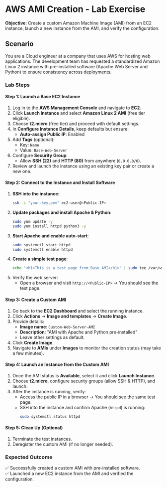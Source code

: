 # **AWS AMI Creation - Lab Exercise**  
**Objective**: Create a custom Amazon Machine Image (AMI) from an EC2 instance, launch a new instance from the AMI, and verify the configuration.  

## **Scenario**  
You are a Cloud engineer at a company that uses AWS for hosting web applications. The development team has requested a standardized Amazon Linux 2 instance with pre-installed software (Apache Web Server and Python) to ensure consistency across deployments.  

### **Lab Steps**  

#### **Step 1: Launch a Base EC2 Instance**  
1. Log in to the **AWS Management Console** and navigate to **EC2**.  
2. Click **Launch Instance** and select **Amazon Linux 2 AMI** (free tier eligible).  
3. Choose **t2.micro** (free tier) and proceed with default settings.  
4. In **Configure Instance Details**, keep defaults but ensure:  
   - **Auto-assign Public IP**: Enabled  
5. Add **Tags** (optional):  
   - Key: `Name`  
   - Value: `Base-Web-Server`  
6. Configure **Security Group**:  
   - Allow **SSH (22)** and **HTTP (80)** from anywhere (`0.0.0.0/0`).  
7. Review and launch the instance using an existing key pair or create a new one.
   

#### **Step 2: Connect to the Instance and Install Software**  
1. **SSH into the instance**:  
   ```bash
   ssh -i "your-key.pem" ec2-user@<Public-IP>
   ```
2. **Update packages and install Apache & Python**:  
   ```bash
   sudo yum update -y
   sudo yum install httpd python3 -y
   ```
3. **Start Apache and enable auto-start**:  
   ```bash
   sudo systemctl start httpd
   sudo systemctl enable httpd
   ```
4. **Create a simple test page**:  
   ```bash
   echo "<h1>This is a test page from Base AMI</h1>" | sudo tee /var/www/html/index.html
   ```
5. Verify the web server:  
   - Open a browser and visit `http://<Public-IP>` → You should see the test page.  

#### **Step 3: Create a Custom AMI**  
1. Go back to the **EC2 Dashboard** and select the running instance.  
2. Click **Actions** → **Image and templates** → **Create Image**.  
3. Provide details:  
   - **Image name**: `Custom-Web-Server-AMI`  
   - **Description**: "AMI with Apache and Python pre-installed"  
   - Leave other settings as default.  
4. Click **Create Image**.  
5. Navigate to **AMIs** under **Images** to monitor the creation status (may take a few minutes).  

#### **Step 4: Launch an Instance from the Custom AMI**  
1. Once the AMI status is **Available**, select it and click **Launch Instance**.  
2. Choose **t2.micro**, configure security groups (allow SSH & HTTP), and launch.  
3. After the instance is running, verify:  
   - Access the public IP in a browser → You should see the same test page.  
   - SSH into the instance and confirm Apache (`httpd`) is running:  
     ```bash
     sudo systemctl status httpd
     ```

#### **Step 5: Clean Up (Optional)**  
1. Terminate the test instances.  
2. Deregister the custom AMI (if no longer needed).  

### **Expected Outcome**  
✅ Successfully created a custom AMI with pre-installed software.  
✅ Launched a new EC2 instance from the AMI and verified the configuration.  
